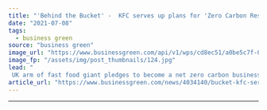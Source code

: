 ```yaml
---
title: "'Behind the Bucket' -  KFC serves up plans for 'Zero Carbon Restaurant'"
date: "2021-07-08"
tags: 
  - business green
source: "business green"
image_url: "https://www.businessgreen.com/api/v1/wps/cd8ec51/a0be5c7f-052c-49e2-99b8-c38cc4c5cc03/7/kfc-185x114.jpg"
image_fp: "/assets/img/post_thumbnails/124.jpg"
lead: "
 UK arm of fast food giant pledges to become a net zero carbon business by 2040 as part of wide ranging new sustainability strategy ..."
article_url: "https://www.businessgreen.com/news/4034140/bucket-kfc-serves-plans-zero-carbon-restaurant"
---
```


---
